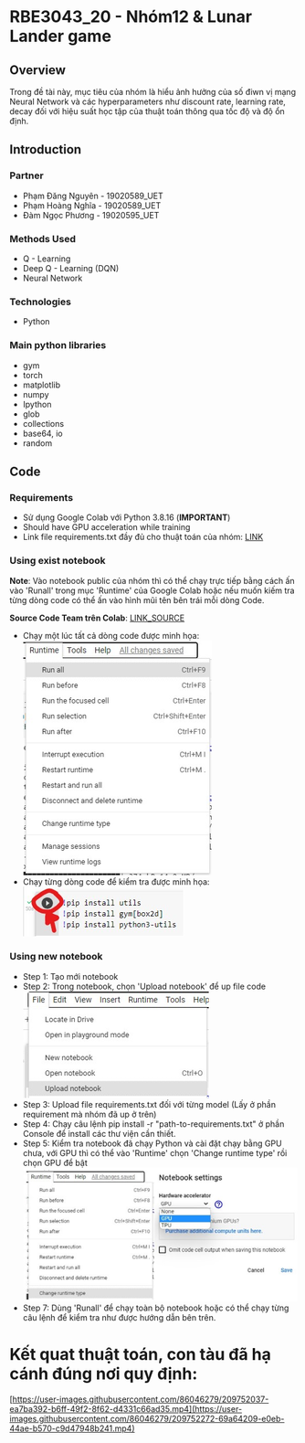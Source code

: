 # RBE3043_20 - Nhóm12 & Lunar Lander game
## Overview
Trong đề tài này, mục tiêu của nhóm là hiểu ảnh hưởng của số điwn vị mạng Neural Network và các hyperparameters như discount rate, learning rate, decay đối với hiệu suất học tập của thuật toán thông qua tốc độ và độ ổn định.
## Introduction
### Partner
* Phạm Đăng Nguyên - 19020589_UET
* Phạm Hoàng Nghĩa - 19020589_UET
* Đàm Ngọc Phương - 19020595_UET
### Methods Used
* Q - Learning
* Deep Q - Learning (DQN)
* Neural Network
### Technologies
* Python
### Main python libraries
* gym
* torch
* matplotlib
* numpy
* Ipython
* glob
* collections
* base64, io
* random
## Code
### Requirements
* Sử dụng Google Colab với Python 3.8.16 (**IMPORTANT**)
* Should have GPU acceleration while training
* Link file requirements.txt đầy đủ cho thuật toán của nhóm: [LINK](https://drive.google.com/drive/u/0/folders/11lwCOnlYMnodPex17s9v3-Mw9y8Bx4uX)
### Using exist notebook
**Note**: Vào notebook public của nhóm thì có thể chạy trực tiếp bằng cách ấn vào 'Runall' trong mục 'Runtime' của Google Colab hoặc nếu muốn kiếm tra từng dòng code có thể ấn vào hình mũi tên bên trái mỗi dòng Code.

**Source Code Team trên Colab**: [LINK_SOURCE](https://colab.research.google.com/drive/1rMwt1EuThMYg2TboA8Fewq49xvIwqPdJ?usp=sharing)

* Chạy một lúc tất cả dòng code được minh họa: 
    ![example](anh_1.jpg)
* Chạy từng dòng code để kiểm tra được minh họa: 
    ![example](anh_2.jpg)
### Using new notebook
* Step 1: Tạo mới notebook
* Step 2: Trong notebook, chọn 'Upload notebook' để up file code![example](anh_3.jpg)
* Step 3: Upload file requirements.txt đối với từng model (Lấy ở phần requirement mà nhóm đã up ở trên) 
* Step 4: Chạy câu lệnh pip install -r "path-to-requirements.txt" ở phần Console để install các thư viện cần thiết.
* Step 5: Kiểm tra notebook đã chạy Python và cài đặt chạy bằng GPU chưa, với GPU thì có thể vào 'Runtime' chọn 'Change runtime type' rồi chọn GPU để bật![example](anh_4.jpg)
* Step 7: Dùng 'Runall' để chạy toàn bộ notebook hoặc có thể chạy từng câu lệnh để kiểm tra như được hướng dẫn bên trên.
# Kết quat thuật toán, con tàu đã hạ cánh đúng nơi quy định:
[https://user-images.githubusercontent.com/86046279/209752037-ea7ba392-b6ff-49f2-8f62-d4331c66ad35.mp4](https://user-images.githubusercontent.com/86046279/209752272-69a64209-e0eb-44ae-b570-c9d47948b241.mp4)
